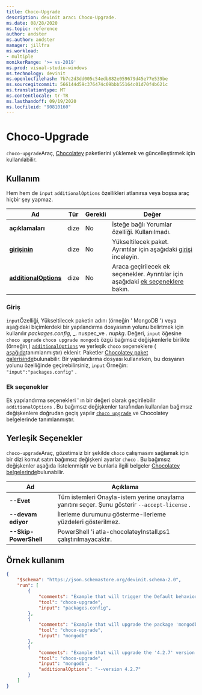 ```yaml
---
title: Choco-Upgrade
description: devinit aracı Choco-Upgrade.
ms.date: 08/28/2020
ms.topic: reference
author: andster
ms.author: andster
manager: jillfra
ms.workload:
- multiple
monikerRange: '>= vs-2019'
ms.prod: visual-studio-windows
ms.technology: devinit
ms.openlocfilehash: 7b7c2d3dd005c54edb882e059679d45e77e539be
ms.sourcegitcommit: 566144d59c376474c09bbb55164c01d70f4b621c
ms.translationtype: MT
ms.contentlocale: tr-TR
ms.lasthandoff: 09/19/2020
ms.locfileid: "90810160"
---
```

# <a name="choco-upgrade"></a>Choco-Upgrade

`choco-upgrade`Araç, [Chocolatey](https://chocolatey.org/docs/commandsupgrade) paketlerini yüklemek ve güncelleştirmek için kullanılabilir.

## <a name="usage"></a>Kullanım

Hem hem de `input` `additionalOptions` özellikleri atlanırsa veya boşsa araç hiçbir şey yapmaz.

| Ad                                             | Tür   | Gerekli | Değer                                                                                                          |
|--------------------------------------------------|--------|----------|----------------------------------------------------------------------------------------------------------------|
| **açıklamaları**                                     | dize | No       | İsteğe bağlı Yorumlar özelliği. Kullanılmadı.                                                                          |
| [**girişinin**](#input)                              | dize | No       | Yükseltilecek paket. Ayrıntılar için aşağıdaki [girişi](#input) inceleyin.                                                 |
| [**additionalOptions**](#additional-options)     | dize | No       | Araca geçirilecek ek seçenekler. Ayrıntılar için aşağıdaki [ek seçeneklere](#additional-options) bakın.       |

### <a name="input"></a>Giriş

`input`Özelliği, Yükseltilecek paketin adını (örneğin ' MongoDB ') veya aşağıdaki biçimlerdeki bir yapılandırma dosyasının yolunu belirtmek için kullanılır _packages.config_, _. nuspec_ve _. nupkg_. Değeri, `input` öğesine `choco upgrade` `choco upgrade mongodb` özgü bağımsız değişkenlerle birlikte (örneğin,) [`additionalOptions`](#additional-options) ve yerleşik `choco` seçeneklere ( [aşağıda](#built-in-options)tanımlanmıştır) eklenir. Paketler [Chocolatey paket galerisinde](https://chocolatey.org/packages)bulunabilir. Bir yapılandırma dosyası kullanırken, bu dosyanın yolunu özelliğinde geçirebilirsiniz, `input` Örneğin: `"input":"packages.config"` .

### <a name="additional-options"></a>Ek seçenekler

Ek yapılandırma seçenekleri ' ın bir değeri olarak geçirilebilir `additionalOptions` . Bu bağımsız değişkenler tarafından kullanılan bağımsız değişkenlere doğrudan geçiş yapılır [`choco upgrade`](https://chocolatey.org/docs/commands-upgrade) ve Chocolatey belgelerinde tanımlanmıştır.

## <a name="built-in-options"></a>Yerleşik Seçenekler

`choco-upgrade`Araç, gözetimsiz bir şekilde `choco` çalışmasını sağlamak için bir dizi komut satırı bağımsız değişkeni ayarlar `choco` . Bu bağımsız değişkenler aşağıda listelenmiştir ve bunlarla ilgili belgeler [Chocolatey belgelerinde](https://chocolatey.org/docs/)bulunabilir.

| Ad                  | Açıklama                                                                                        |
|-----------------------|----------------------------------------------------------------------------------------------------|
| **--Evet**             | Tüm istemleri Onayla-istem yerine onaylama yanıtını seçer. Şunu gösterir `--accept-license` . |
| **--devam ediyor**     | İlerleme durumunu gösterme-Ilerleme yüzdeleri gösterilmez.                                         |
| **--Skip-PowerShell** | PowerShell 'i atla-chocolateyInstall.ps1 çalıştırılmayacaktır.                                              |

## <a name="example-usage"></a>Örnek kullanım

```json
{
    "$schema": "https://json.schemastore.org/devinit.schema-2.0",
    "run": [
        {
            "comments": "Example that will trigger the Default behavior of upgrading packages listed in a packages.config file.",
            "tool": "choco-upgrade",
            "input": "packages.config",
        },
        {
            "comments": "Example that will upgrade the package 'mongodb'.",
            "tool": "choco-upgrade",
            "input": "mongodb"
        },
        {
            "comments": "Example that will upgrade the '4.2.7' version of 'mongodb'.",
            "tool": "choco-upgrade",
            "input": "mongodb",
            "additionalOptions": "--version 4.2.7"
        }
    ]
}
```
